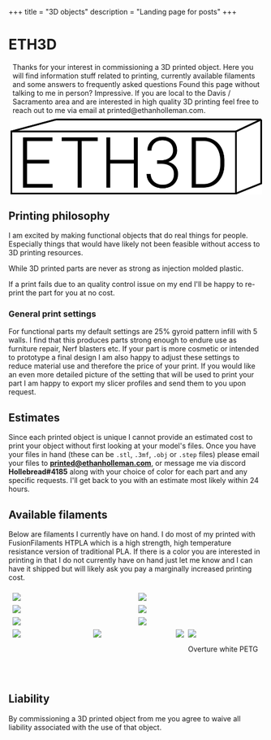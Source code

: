 +++
title = "3D objects"
description = "Landing page for posts"
+++

<style>

.row {
  display: flex;
  flex-wrap: wrap;
  padding: 0 4px;
}

/* Create two equal columns that sits next to each other */
.column {
  flex: 50%;
  padding: 0 4px;
}

.column img {
  margin-top: 8px;
  vertical-align: middle;
} 

.columnPic img {
  margin-top: 8px;
  vertical-align: middle;
  display: flex;
  align-items: center;
  justify-content: center;
} 

</style>

# ETH3D


<div class="row">
    <div class="column">
    Thanks for your interest in commissioning a 3D printed object. Here you
    will find information stuff related to printing, currently available filaments
    and some answers to frequently asked questions
    Found this page without talking to me in person? Impressive. If you are local
    to the Davis / Sacramento area and are interested in high quality 3D printing
    feel free to reach out to me via email at printed@ethanholleman.com.
    </div>
    <div class="columnPic">
     <img src="https://raw.githubusercontent.com/EthanHolleman/site_dev/main/content/printed/images/eth3d.png">
    </div>
  </div>

## Printing philosophy

I am excited by making functional objects that do real things for people.
Especially things that would have likely not been feasible without access to
3D printing resources. 

While 3D printed parts are never as strong as injection molded plastic.

If a print fails due to an quality control issue on my end I'll be happy
to re-print the part for you at no cost. 

### General print settings

For functional parts my default settings are 25% gyroid pattern infill with
5 walls. I find that this produces parts strong enough to endure use as
furniture repair, Nerf blasters etc. If your part is more cosmetic or intended to
prototype a final design I am also happy to adjust these settings to 
reduce material use and therefore the price of your print. 
If you would like an even more detailed picture of the setting that will be used
to print your part I am happy to export my slicer profiles and send them to
you upon request.

## Estimates

Since each printed object is unique I cannot provide an estimated cost to print
your object without first looking at your model's files. Once you have your files
in hand (these can be `.stl`, `.3mf`, `.obj` or `.step` files) please email your files to **printed@ethanholleman.com**, or message me via discord **Hollebread#4185** 
along with your choice of color for each part and any specific requests. 
I'll get back to you with an estimate most likely within 24 hours.

## Available filaments


Below are filaments I currently have on hand. I do most of my printed with
FusionFilaments HTPLA which is a high strength, high temperature resistance
version of traditional PLA. If there is a color you are interested in printing
in that I do not currently have on hand just let me know and I can have it shipped
but will likely ask you pay a marginally increased printing cost. 

<div class="row">
    <div class="column">
      <img src="https://cdn.shopify.com/s/files/1/0002/8468/8445/products/HTPLA_Refill_AlphaParticleOrange-01_1024x1024@2x.png?v=1658243953" width=60%>
    </div>
     <div class="column">
      <img src="https://cdn.shopify.com/s/files/1/0002/8468/8445/products/HTPLA_Refill_CosmicRayBlue-01_540x.png?v=1659461863" width="60%">
    </div>
  </div>

<div class="row">
    <div class="column">
      <img src="https://cdn.shopify.com/s/files/1/0002/8468/8445/products/HTPLA_Refill_ColdFusionBlue-01_1024x1024@2x.png?v=1660058880" width=60%>
    </div>
   <div class="column">
      <img src="https://cdn.shopify.com/s/files/1/0002/8468/8445/products/HTPLA_Refill_GeomagneticMauve-01_1024x1024@2x.png?v=1659021332" width="60%">
    </div>
  </div>

<div class="row">
    <div class="column">
      <img src="https://cdn.shopify.com/s/files/1/0002/8468/8445/products/HTPLA_Refill_RadiumGreen2.0-01_b272ca54-dc09-485b-a65d-92b9587838dc_1024x1024@2x.png?v=1665060871" width=60%>
    </div>
   <div class="column">
      <img src="https://cdn.shopify.com/s/files/1/0002/8468/8445/products/HTPLA_Refill_RedDwarf-01_1024x1024@2x.png?v=1658432497" width="60%">
    </div>
  </div>

<div class="row">
    <div class="column">
      <img src="https://cdn.shopify.com/s/files/1/0002/8468/8445/products/HTPLA_Refill_TritiumGreen-01_ec9ad2bc-90d9-49a2-8ef0-808aec77ff63_720x.png?v=1659021301" width=60%>
    </div>
   <div class="column">
      <img src="https://cdn.shopify.com/s/files/1/0002/8468/8445/products/HTPLA_Refill_HeavyWaterBlue-01_ab24215b-963d-456e-8f5e-e6de4d7ad29f_720x.png?v=1661798717" width="60%">
    </div>

<div class="row">
    <div class="column">
      <img src="https://cdn.shopify.com/s/files/1/0002/8468/8445/products/HTPLA_Refill_IonizedCobaltBlack-01_1024x1024@2x.png?v=1660058936" width=60%>
    </div>
   <div class="column">
      <img src="https://cdn.shopify.com/s/files/1/0207/3624/5824/products/VFEWTE17511_Transparent_PETG_1kg_1pack_1_Main.jpg?v=1653896882&width=1100" width="60%">
      <p> Overture white PETG </p>
    </div>
  </div>
</div>

<br>
<br>

## Liability

By commissioning a 3D printed object from me you agree to waive all liability
associated with the use of that object.









